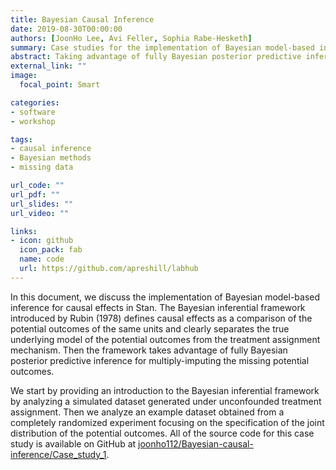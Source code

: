 ```yaml
---
title: Bayesian Causal Inference
date: 2019-08-30T00:00:00
authors: [JoonHo Lee, Avi Feller, Sophia Rabe-Hesketh]
summary: Case studies for the implementation of Bayesian model-based inference for causal effects in Stan.
abstract: Taking advantage of fully Bayesian posterior predictive inference for multiply-imputing the missing potential outcomes
external_link: ""
image:
  focal_point: Smart

categories:
- software
- workshop

tags:
- causal inference
- Bayesian methods
- missing data

url_code: ""
url_pdf: ""
url_slides: ""
url_video: ""

links:
- icon: github
  icon_pack: fab
  name: code
  url: https://github.com/apreshill/labhub
---
```


In this document, we discuss the implementation of Bayesian model-based inference for causal effects in Stan. The Bayesian inferential framework introduced by Rubin (1978) defines causal effects as a comparison of the potential outcomes of the same units and clearly separates the true underlying model of the potential outcomes from the treatment assignment mechanism. Then the framework takes advantage of fully Bayesian posterior predictive inference for multiply-imputing the missing potential outcomes.

We start by providing an introduction to the Bayesian inferential framework by analyzing a simulated dataset generated under unconfounded treatment assignment. Then we analyze an example dataset obtained from a completely randomized experiment focusing on the specification of the joint distribution of the potential outcomes. All of the source code for this case study is available on GitHub at [joonho112/Bayesian-causal-inference/Case_study_1](https://github.com/joonho112/Bayesian-causal-inference/tree/master/Case_study_1).